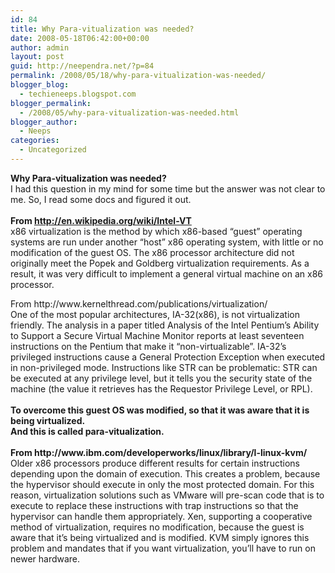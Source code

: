 ```yaml
---
id: 84
title: Why Para-vitualization was needed?
date: 2008-05-18T06:42:00+00:00
author: admin
layout: post
guid: http://neependra.net/?p=84
permalink: /2008/05/18/why-para-vitualization-was-needed/
blogger_blog:
  - techieneeps.blogspot.com
blogger_permalink:
  - /2008/05/why-para-vitualization-was-needed.html
blogger_author:
  - Neeps
categories:
  - Uncategorized
---
```

<span style="font-weight: bold;">Why Para-vitualization was needed?<br /></span>I had this question in my mind for some time but the answer was not clear to me. So, I read some docs and figured it out.  
<span style="font-weight: bold;"><br />From http://en.wikipedia.org/wiki/Intel-VT<br /></span>x86 virtualization is the method by which x86-based &#8220;guest&#8221; operating systems are run under another &#8220;host&#8221; x86 operating system, with little or no modification of the guest OS. The x86 processor architecture did not originally meet the Popek and Goldberg virtualization requirements. As a result, it was very difficult to implement a general virtual machine on an x86 processor.<span style="font-weight: bold;"></p> 

<p>
  From http://www.kernelthread.com/publications/virtualization/<br /></span>One of the most popular architectures, IA-32(x86), is not virtualization friendly. The analysis in a paper titled Analysis of the Intel Pentium&#8217;s Ability to Support a Secure Virtual Machine Monitor reports at least seventeen instructions on the Pentium that make it &#8220;non-virtualizable&#8221;. IA-32&#8217;s privileged instructions cause a General Protection Exception when executed in non-privileged mode. Instructions like STR can be problematic: STR can be executed at any privilege level, but it tells you the security state of the machine (the value it retrieves has the Requestor Privilege Level, or RPL).<br /><span style="font-weight: bold;"><br />To overcome this guest OS was modified, so that it was aware that it is being virtualized.</span><br /><span style="font-weight: bold;">And this is called para-vitualization.</span><br /><span style="font-weight: bold;"><br />From http://www.ibm.com/developerworks/linux/library/l-linux-kvm/<br /></span>Older x86 processors produce different results for certain instructions depending upon the domain of execution. This creates a problem, because the hypervisor should execute in only the most protected domain. For this reason, virtualization solutions such as VMware will pre-scan code that is to execute to replace these instructions with trap instructions so that the hypervisor can handle them appropriately. Xen, supporting a cooperative method of virtualization, requires no modification, because the guest is aware that it&#8217;s being virtualized and is modified. KVM simply ignores this problem and mandates that if you want virtualization, you&#8217;ll have to run on newer hardware.<span style="background-color: rgb(255, 255, 0);" name="textmarker_36" id="textmarked_45"></span><br /><span style="background-color: rgb(255, 255, 0); font-weight: bold;" name="textmarker_23" id="textmarked_21"></span><span style="background-color: rgb(255, 255, 0); font-weight: bold;" name="textmarker_22" id="textmarked_20"></span><span style="background-color: rgb(255, 255, 0); font-weight: bold;" name="textmarker_21" id="textmarked_19"></span><span style="background-color: rgb(255, 255, 0);" name="textmarker_24" id="textmarked_23"></span>
</p>